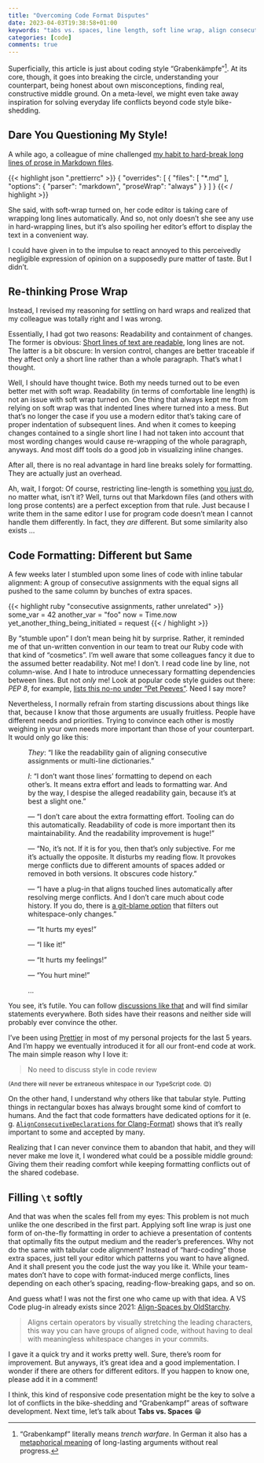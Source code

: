 ```yaml
---
title: "Overcoming Code Format Disputes"
date: 2023-04-03T19:38:58+01:00
keywords: "tabs vs. spaces, line length, soft line wrap, align consecutive assignments, grabenkampf"
categories: [code]
comments: true
---
```


Superficially, this article is just about coding style “Grabenkämpfe”[^grabenkampf]. At its core, though, it goes into breaking the circle, understanding your counterpart, being honest about own misconceptions, finding real, constructive middle ground. On a meta-level, we might even take away inspiration for solving everyday life conflicts beyond code style bike-shedding.

[^grabenkampf]: “Grabenkampf” literally means _trench warfare_. In German it also has a [metaphorical meaning](https://de.wikipedia.org/wiki/Grabenkrieg#Figurative_Bedeutung) of long-lasting arguments without real progress.

## Dare You Questioning My Style!

A while ago, a colleague of mine challenged [my habit to hard-break long lines of prose in Markdown files](https://github.com/smnscp/similitude-hugo/blob/096261f80997dcc6bc6b7f4d69352dfc43aa24d2/.prettierrc#L19).

<!-- prettier-ignore-start -->
{{< highlight json ".prettierrc" >}}
{
  "overrides": [
    {
      "files": [
        "*.md"
      ],
      "options": {
        "parser": "markdown",
        "proseWrap": "always"
      }
    }
  ]
}
{{< / highlight >}}
<!-- prettier-ignore-end -->

She said, with soft-wrap turned on, her code editor is taking care of wrapping long lines automatically. And so, not only doesn’t she see any use in hard-wrapping lines, but it’s also spoiling her editor’s effort to display the text in a convenient way.

I could have given in to the impulse to react annoyed to this perceivedly negligible expression of opinion on a supposedly pure matter of taste. But I didn’t.

## Re-thinking Prose Wrap

Instead, I revised my reasoning for settling on hard wraps and realized that my colleague was totally right and I was wrong.

Essentially, I had got two reasons: Readability and containment of changes. The former is obvious: [Short lines of text are readable](http://webtypography.net/2.1.2), long lines are not. The latter is a bit obscure: In version control, changes are better traceable if they affect only a short line rather than a whole paragraph. That’s what I thought.

Well, I should have thought twice. Both my needs turned out to be even better met with soft wrap. Readability (in terms of comfortable line length) is not an issue with soft wrap turned on. One thing that always kept me from relying on soft wrap was that indented lines where turned into a mess. But that’s no longer the case if you use a modern editor that’s taking care of proper indentation of subsequent lines. And when it comes to keeping changes contained to a single short line I had not taken into account that most wording changes would cause re-wrapping of the whole paragraph, anyways. And most diff tools do a good job in visualizing inline changes.

After all, there is no real advantage in hard line breaks solely for formatting. They are actually just an overhead.

Ah, wait, I forgot: Of course, restricting line-length is something [you just do](https://llvm.org/docs/CodingStandards.html#source-code-width), no matter what, isn’t it? Well, turns out that Markdown files (and others with long prose contents) are a perfect exception from that rule. Just because I write them in the same editor I use for program code doesn’t mean I cannot handle them differently. In fact, they _are_ different. But some similarity also exists …

## Code Formatting: Different but Same

A few weeks later I stumbled upon some lines of code with inline tabular alignment: A group of consecutive assignments with the equal signs all pushed to the same column by bunches of extra spaces.

<!-- prettier-ignore-start -->
{{< highlight ruby "consecutive assignments, rather unrelated" >}}
  some_var                          = 42
  another_var                       = "foo"
  now                               = Time.now
  yet_another_thing_being_initiated = request
{{< / highlight >}}
<!-- prettier-ignore-end -->

By “stumble upon” I don’t mean being hit by surprise. Rather, it reminded me of that un-written convention in our team to treat our Ruby code with that kind of “cosmetics”. I’m well aware that some colleagues fancy it due to the assumed better readability. Not me! I don’t. I read code line by line, not column-wise. And I hate to introduce unnecessary formatting dependencies between lines. But not _only_ me! Look at popular code style guides out there: <i>PEP&nbsp;8</i>, for example, [lists this no-no under “Pet Peeves”](https://pep8.org/#pet-peeves). Need I say more?

Nevertheless, I normally refrain from starting discussions about things like that, because I know that those arguments are usually fruitless. People have different needs and priorities. Trying to convince each other is mostly weighing in your own needs more important than those of your counterpart. It would only go like this:

<figure class="no-outdent">

  _They_: “I like the readability gain of aligning consecutive assignments or multi-line dictionaries.”
  
  _I_: “I don’t want those lines’ formatting to depend on each other’s. It means extra effort and leads to formatting war. And by the way, I despise the alleged readability gain, because it’s at best a slight one.”
  
  — “I don’t care about the extra formatting effort. Tooling can do this automatically. Readability of code is more important then its maintainability. And the readability improvement is huge!”
  
  — “No, it’s not. If it is for you, then that’s only subjective. For me it’s actually the opposite. It disturbs my reading flow. It provokes merge conflicts due to different amounts of spaces added or removed in both versions. It obscures code history.”
  
  — “I have a plug-in that aligns touched lines automatically after resolving merge conflicts. And I don’t care much about code history. If you do, there is [a git-blame option](https://git-scm.com/docs/git-blame#Documentation/git-blame.txt--w) that filters out whitespace-only changes.”
  
  — “It hurts my eyes!”
  
  — “I like it!”
  
  — “It hurts my feelings!”
  
  — “You hurt mine!”
  
  …
</figure>

You see, it’s futile. You can follow [discussions like that](https://stackoverflow.com/questions/101958/code-formatting-is-lining-up-similar-lines-ok) and will find similar statements everywhere. Both sides have their reasons and neither side will probably ever convince the other.

I’ve been using [Prettier](https://prettier.io/) in most of my personal projects for the last 5 years. And I’m happy we eventually introduced it for all our front-end code at work. The main simple reason why I love it:

> No need to discuss style in code review

<small>(And there will never be extraneous whitespace in our TypeScript code. 😌)</small>

On the other hand, I understand why others like that tabular style. Putting things in rectangular boxes has always brought some kind of comfort to humans. And the fact that code formatters have dedicated options for it (e. g. [`AlignConsecutiveDeclarations` for Clang-Format](https://clang.llvm.org/docs/ClangFormatStyleOptions.html#alignconsecutiveassignments)) shows that it’s really important to some and accepted by many.

Realizing that I can never convince them to abandon that habit, and they will never make me love it, I wondered what could be a possible middle ground: Giving them their reading comfort while keeping formatting conflicts out of the shared codebase.

## Filling `\t` softly

And that was when the scales fell from my eyes: This problem is not much unlike the one described in the first part. Applying soft line wrap is just one form of on-the-fly formatting in order to achieve a presentation of contents that optimally fits the output medium and the reader’s preferences. Why not do the same with tabular code alignment? Instead of “hard-coding” those extra spaces, just tell your editor which patterns you want to have aligned. And it shall present you the code just the way you like it. While your team-mates don’t have to cope with format-induced merge conflicts, lines depending on each other’s spacing, reading-flow-breaking gaps, and so on.

And guess what! I was not the first one who came up with that idea. A VS Code plug-in already exists since 2021: [Align-Spaces by OldStarchy](https://github.com/OldStarchy/Align-Spaces).

> Aligns certain operators by visually stretching the leading characters, this way you can have groups of aligned code, without having to deal with meaningless whitespace changes in your commits.

I gave it a quick try and it works pretty well. Sure, there’s room for improvement. But anyways, it’s great idea and a good implementation. I wonder if there are others for different editors. If you happen to know one, please add it in a comment!

I think, this kind of responsive code presentation might be the key to solve a lot of conflicts in the bike-shedding and “Grabenkampf” areas of software development. Next time, let’s talk about **Tabs vs. Spaces** 😁
